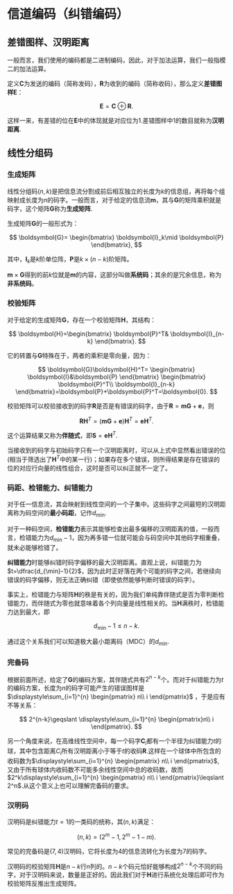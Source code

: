 # 信道编码（纠错编码）

## 差错图样、汉明距离

一般而言，我们使用的编码都是二进制编码，因此，对于加法运算，我们一般指模二的加法运算。

定义$\boldsymbol{C}$为发送的编码（简称发码），$\boldsymbol{R}$为收到的编码（简称收码），那么定义**差错图样**$\boldsymbol{E}$：

$$
\boldsymbol{E}=\boldsymbol{C}\oplus \boldsymbol{R}.
$$

这样一来，有差错的位在$\boldsymbol{E}$中的体现就是对应位为$1$.差错图样中$1$的数目就称为**汉明距离**.

## 线性分组码

### 生成矩阵

线性分组码$(n,k)$是把信息流分割成前后相互独立的长度为$k$的信息组，再将每个组映射成长度为$n$的码字。一般而言，对于给定的信息流$\boldsymbol{m}$，其与$\boldsymbol{G}$的矩阵乘积就是码字，这个矩阵$\boldsymbol{G}$称为**生成矩阵**.

生成矩阵$\boldsymbol{G}$的一般形式为：

$$
\boldsymbol{G}=
\begin{bmatrix}
\boldsymbol{I}_k\mid \boldsymbol{P}
\end{bmatrix},
$$

其中，$\boldsymbol{I}_k$是$k$阶单位阵，$\boldsymbol{P}$是$k\times(n-k)$阶矩阵。

$\boldsymbol{m}\times\boldsymbol{G}$得到的前$k$位就是$\boldsymbol{m}$的内容，这部分叫做**系统码**；其余的是冗余信息，称为**非系统码**。

### 校验矩阵

对于给定的生成矩阵$\boldsymbol{G}$，存在一个校验矩阵$\boldsymbol{H}$，其结构：

$$
\boldsymbol{H}=\begin{bmatrix}
\boldsymbol{P}^T&
\boldsymbol{I}_{n-k}
\end{bmatrix}.
$$

它的转置与$\boldsymbol{G}$特殊在于，两者的乘积是零向量，因为：

$$
\boldsymbol{G}\boldsymbol{H}^T=
\begin{bmatrix}
\boldsymbol{I}&\boldsymbol{P}
\end{bmatrix}
\begin{bmatrix}
\boldsymbol{P}^T\\
\boldsymbol{I}_{n-k}
\end{bmatrix}=\boldsymbol{P}+\boldsymbol{P}^T=\boldsymbol{0}.
$$

校验矩阵可以校验接收到的码字$\boldsymbol{R}$是否是有错误的码字，由于$\boldsymbol{R}=\boldsymbol{m}\boldsymbol{G}+\boldsymbol{e}$，则

$$
\boldsymbol{R}\boldsymbol{H}^T=(\boldsymbol{m}\boldsymbol{G}+\boldsymbol{e})\boldsymbol{H}^T=\boldsymbol{e}\boldsymbol{H}^T.
$$

这个运算结果又称为**伴随式**，即$\boldsymbol{S}=\boldsymbol{e}\boldsymbol{H}^T$.

当接收到的码字与初始码字只有一个汉明距离时，可以从上式中显然看出错误的位(相当于筛选出了$\boldsymbol{H}^T$中的某一行)；如果存在多个错误，则所得结果是存在错误的位的对应行向量的线性组合，这时是否可以纠正就不一定了。

### 码距、检错能力、纠错能力

对于任一信息流，其会映射到线性空间的一个子集中。这些码字之间最短的汉明距离称为码空间的**最小码距**，记作$d_{\min}$.

对于一种码空间，**检错能力**表示其能够检查出最多偏移的汉明距离的值，一般而言，检错能力为$d_{\min}-1$，因为再多错一位就可能会与码空间中其他码字相重叠，就未必能够检错了。

**纠错能力**时能够纠错时码字偏移的最大汉明距离。直观上说，纠错能力为$t=\dfrac{d_{\min}-1}{2}$，因为此时正好落在两个可能的码字之间，若继续向错误的码字偏移，则无法正确纠错（即使依然能够判断时错误的码字）。

事实上，检错能力与矩阵$\boldsymbol{H}$的秩是有关的，因为我们单纯靠伴随式是否为零判断检错能力，而伴随式为零也就意味着各个列向量是线性相关的。当$\boldsymbol{H}$满秩时，检错能力达到最大，即

$$
d_{\min}-1\leqslant n-k.
$$

通过这个关系我们可以知道极大最小距离码（MDC）的$d_{\min}$.

### 完备码

根据前面所述，给定了$\boldsymbol{G}$的编码方案，其伴随式共有$2^{n-k}$个。而对于纠错能力为$t$的编码方案，长度为$n$的码字可能产生的错误图样是
$\displaystyle\sum_{i=1}^{n}
\begin{pmatrix}
n\\
i
\end{pmatrix}$
，于是应有不等关系：

$$
2^{n-k}\geqslant \displaystyle\sum_{i=1}^{n}
\begin{pmatrix}n\\
i
\end{pmatrix}.
$$

另一个角度来说，在高维线性空间中，每一个码字$\boldsymbol{C}_i$都有一个半径为纠错能力$t$的球，其中包含距离$C_i$所有汉明距离小于等于$t$的收码$\boldsymbol{R}$.这样在一个球体中所包含的收码数为$\displaystyle\sum_{i=1}^{n}
\begin{pmatrix}
n\\
i
\end{pmatrix}$,
又由于所有球体内收码数不可能多余线性空间中总的收码数，故而$2^k\displaystyle\sum_{i=1}^{n}
\begin{pmatrix}
n\\
i
\end{pmatrix}\leqslant 2^n$.从这个意义上也可以理解完备码的要求。

### 汉明码

汉明码是纠错能力$t=1$的一类码的统称，其$(n,k)$满足：

$$
(n,k)=(2^m-1,2^m-1-m).
$$

常见的完备码是$(7,4)$汉明码，它将长度为$4$的信息流转化为长度为$7$的码字。

汉明码的校验矩阵$\boldsymbol{H}$是$n-k$行$n$列的。$n-k$个码元恰好能够构成$2^{n-k}$个不同的码字，对于汉明码来说，数量是正好的。因此我们对于$\boldsymbol{H}$进行系统化处理后即可作为校验矩阵反推出生成矩阵。